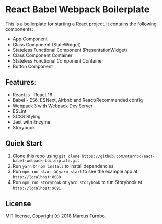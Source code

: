 # React Babel Webpack Boilerplate

This is a boilerplate for starting a React project.  It contains the following components:
* App Component
* Class Component (StateWidget)
* Stateless Functional Component (PresentationWidget)
* Class Component Container
* Stateless Functional Component Container
* Button Component


## Features:
* React.js - React 16
* Babel - ES6, ESNext, Airbnb and React/Recommended config
* Webpack 3 with Webpack Dev Server
* ESLint
* SCSS Styling
* Jest with Enzyme
* Storybook

## Quick Start
1. Clone this repo using `git clone https://github.com/mturnbo/eact-babel-webpack-boilerplate.git`
1. Run `yarn` or `npm install` to install dependencies
1. Run `npm run start` or `yarn start` to see the example app at `http://localhost:8080`
1. Run `npm run storybook` or `yarn storybook` to run Storybook at `http://localhost:9091`

## License
MIT license, Copyright (c) 2018 Marcus Turnbo.
